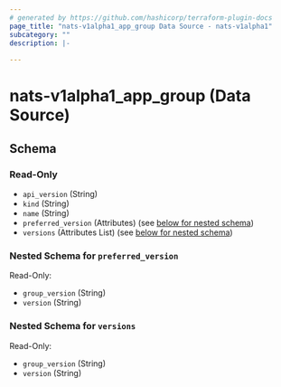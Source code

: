 ```yaml
---
# generated by https://github.com/hashicorp/terraform-plugin-docs
page_title: "nats-v1alpha1_app_group Data Source - nats-v1alpha1"
subcategory: ""
description: |-
  
---
```


# nats-v1alpha1_app_group (Data Source)





<!-- schema generated by tfplugindocs -->
## Schema

### Read-Only

- `api_version` (String)
- `kind` (String)
- `name` (String)
- `preferred_version` (Attributes) (see [below for nested schema](#nestedatt--preferred_version))
- `versions` (Attributes List) (see [below for nested schema](#nestedatt--versions))

<a id="nestedatt--preferred_version"></a>
### Nested Schema for `preferred_version`

Read-Only:

- `group_version` (String)
- `version` (String)


<a id="nestedatt--versions"></a>
### Nested Schema for `versions`

Read-Only:

- `group_version` (String)
- `version` (String)
